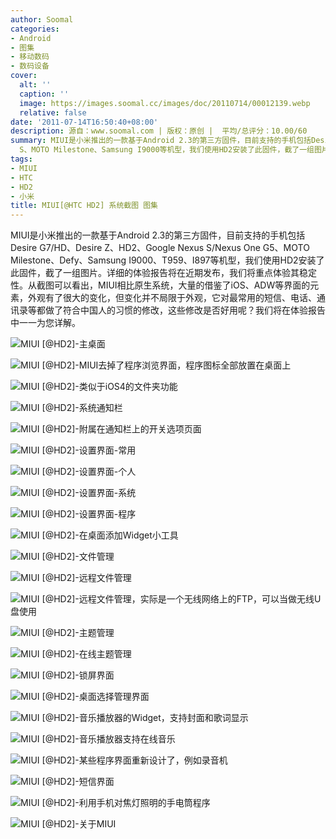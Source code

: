 ```yaml
---
author: Soomal
categories:
- Android
- 图集
- 移动数码
- 数码设备
cover:
  alt: ''
  caption: ''
  image: https://images.soomal.cc/images/doc/20110714/00012139.webp
  relative: false
date: '2011-07-14T16:50:40+08:00'
description: 源自：www.soomal.com | 版权：原创 |  平均/总评分：10.00/60
summary: MIUI是小米推出的一款基于Android 2.3的第三方固件，目前支持的手机包括Desire G7/HD、Desire Z、HD2、Nexus
  S、MOTO Milestone、Samsung I9000等机型，我们使用HD2安装了此固件，截了一组图片。详细的体验报告将在近期发布，我们将重点体验其稳定性。从截图可以看出，MIUI大量的借鉴了iOS、ADW等界面的元素
tags:
- MIUI
- HTC
- HD2
- 小米
title: MIUI[@HTC HD2] 系统截图 图集
---
```


MIUI是小米推出的一款基于Android 2.3的第三方固件，目前支持的手机包括Desire G7/HD、Desire Z、HD2、Google Nexus S/Nexus One G5、MOTO Milestone、Defy、Samsung I9000、T959、I897等机型，我们使用HD2安装了此固件，截了一组图片。详细的体验报告将在近期发布，我们将重点体验其稳定性。从截图可以看出，MIUI相比原生系统，大量的借鉴了iOS、ADW等界面的元素，外观有了很大的变化，但变化并不局限于外观，它对最常用的短信、电话、通讯录等都做了符合中国人的习惯的修改，这些修改是否好用呢？我们将在体验报告中一一为您详解。



![MIUI [@HD2]-主桌面](https://images.soomal.cc/images/doc/20110714/00012116.webp)



![MIUI [@HD2]-MIUI去掉了程序浏览界面，程序图标全部放置在桌面上](https://images.soomal.cc/images/doc/20110714/00012117.webp)



![MIUI [@HD2]-类似于iOS4的文件夹功能](https://images.soomal.cc/images/doc/20110714/00012118.webp)



![MIUI [@HD2]-系统通知栏](https://images.soomal.cc/images/doc/20110714/00012119.webp)



![MIUI [@HD2]-附属在通知栏上的开关选项页面](https://images.soomal.cc/images/doc/20110714/00012120.webp)



![MIUI [@HD2]-设置界面-常用](https://images.soomal.cc/images/doc/20110714/00012121.webp)



![MIUI [@HD2]-设置界面-个人](https://images.soomal.cc/images/doc/20110714/00012122.webp)



![MIUI [@HD2]-设置界面-系统](https://images.soomal.cc/images/doc/20110714/00012123.webp)



![MIUI [@HD2]-设置界面-程序](https://images.soomal.cc/images/doc/20110714/00012124.webp)



![MIUI [@HD2]-在桌面添加Widget小工具](https://images.soomal.cc/images/doc/20110714/00012125.webp)



![MIUI [@HD2]-文件管理](https://images.soomal.cc/images/doc/20110714/00012126.webp)



![MIUI [@HD2]-远程文件管理](https://images.soomal.cc/images/doc/20110714/00012127.webp)



![MIUI [@HD2]-远程文件管理，实际是一个无线网络上的FTP，可以当做无线U盘使用](https://images.soomal.cc/images/doc/20110714/00012128.webp)



![MIUI [@HD2]-主题管理](https://images.soomal.cc/images/doc/20110714/00012129.webp)



![MIUI [@HD2]-在线主题管理](https://images.soomal.cc/images/doc/20110714/00012130.webp)



![MIUI [@HD2]-锁屏界面](https://images.soomal.cc/images/doc/20110714/00012131.webp)



![MIUI [@HD2]-桌面选择管理界面](https://images.soomal.cc/images/doc/20110714/00012132.webp)



![MIUI [@HD2]-音乐播放器的Widget，支持封面和歌词显示](https://images.soomal.cc/images/doc/20110714/00012133.webp)



![MIUI [@HD2]-音乐播放器支持在线音乐](https://images.soomal.cc/images/doc/20110714/00012134.webp)



![MIUI [@HD2]-某些程序界面重新设计了，例如录音机](https://images.soomal.cc/images/doc/20110714/00012135.webp)



![MIUI [@HD2]-短信界面](https://images.soomal.cc/images/doc/20110714/00012136.webp)



![MIUI [@HD2]-利用手机对焦灯照明的手电筒程序](https://images.soomal.cc/images/doc/20110714/00012137.webp)



![MIUI [@HD2]-关于MIUI](https://images.soomal.cc/images/doc/20110714/00012138.webp)